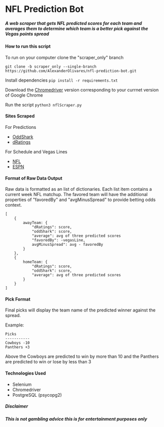 # NFL Prediction Bot

##### A web scraper that gets NFL predicted scores for each team and averages them to determine which team is a better pick against the Vegas points spread

#### How to run this script

To run on your computer clone the "scraper_only" branch

```
git clone -b scraper_only --single-branch https://github.com/AlexanderOlivares/nfl-prediction-bot.git
```

Install dependencies
`pip install -r requirements.txt`

Download the [Chromedriver](https://chromedriver.chromium.org/downloads) version corresponding to your currnet version of Google Chrome

Run the script
`python3 nflScraper.py`

#### Sites Scraped

For Predictions

- [OddShark](https://www.oddsshark.com/)
- [dRatings](https://www.dratings.com/)

For Schedule and Vegas Lines

- [NFL](https://www.nfl.com/)
- [ESPN](https://www.espn.com/)

#### Format of Raw Data Output

Raw data is formatted as an list of dictionaries. Each list item contains a current week NFL matchup. The favored team will have the additional properties of "favoredBy" and "avgMinusSpread" to provide betting odds context.

```
[
 	{
		awayTeam: {
			"dRatings": score,
			"oddShark": score,
			"average": avg of three predicted scores
			"favoredBy": -vegasLine,
			avgMinusSpread": avg - favoredBy
		}
 	},
 	{
		homeTeam: {
			"dRatings": score,
			"oddShark": score,
			"average": avg of three predicted scores
		}
 	}
]
```

#### Pick Format

Final picks will display the team name of the predicted winner against the spread.

Example:

```
Picks
-----------
Cowboys -10
Panthers +3
```

Above the Cowboys are predicted to win by more than 10 and the Panthers are predicted to win or lose by less than 3

#### Technologies Used

- Selenium
- Chromedriver
- PostgreSQL (psycopg2)

##### Disclaimer

**_This is not gambling advice this is for entertainment purposes only_**
